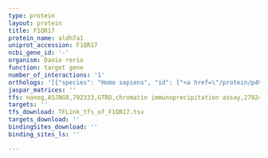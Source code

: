 ```yaml
---
type: protein
layout: protein
title: F1QR17
protein_name: aldh7a1
uniprot_accession: F1QR17
ncbi_gene_id: '-'
organism: Danio rerio
function: target gene
number_of_interactions: '1'
orthologs: '[{"species": "Homo sapiens", "id": ["<a href=\"/protein/p49419\">P49419</a>"]}, {"species": "Mus musculus", "id": ["<a href=\"/protein/q9dbf1\">Q9DBF1</a>"]}, {"species": "Rattus norvegicus", "id": ["<a href=\"/protein/q64057\">Q64057</a>"]}, {"species": "Drosophila melanogaster", "id": ["<a href=\"/protein/q8sxq1\">Q8SXQ1</a>"]}, {"species": "Caenorhabditis elegans", "id": ["<a href=\"/protein/p46562\">P46562</a>"]}]'
jaspar_matrices: ''
tfs: nanog,A5JNG8,792333,GTRD,chromatin immunoprecipitation assay,27924024%5Buid%5D,No
targets: ''
tfs_download: TFLink_tfs_of_F1QR17.tsv
targets_download: ''
bindingSites_download: ''
binding_sites_ls: ''

---
```

